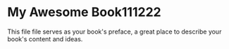 # My Awesome Book111222

This file file serves as your book's preface, a great place to describe your book's content and ideas.

